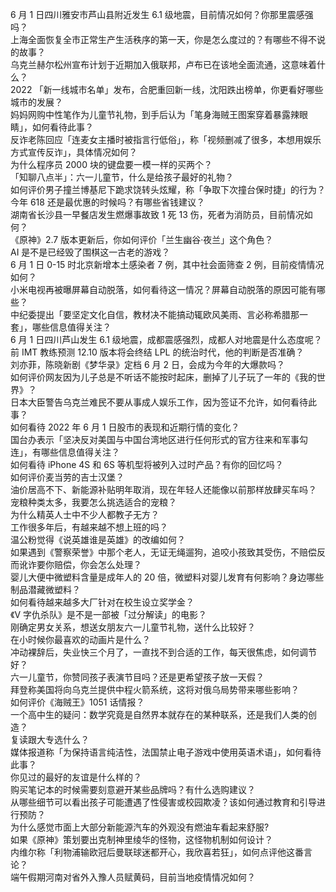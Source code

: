 6 月 1 日四川雅安市芦山县附近发生 6.1 级地震，目前情况如何？你那里震感强吗？  
上海全面恢复全市正常生产生活秩序的第一天，你是怎么度过的？有哪些不得不说的故事？  
乌克兰赫尔松州宣布计划于近期加入俄联邦，卢布已在该地全面流通，这意味着什么？  
2022 「新一线城市名单」发布，合肥重回新一线，沈阳跌出榜单，你更看好哪些城市的发展？  
妈妈网购中性笔作为儿童节礼物，到手后认为「笔身海贼王图案穿着暴露辣眼睛」，如何看待此事？  
反诈老陈回应「连麦女主播时被指言行低俗」，称「视频删减了很多，本想用娱乐方式宣传反诈」，具体情况如何？  
为什么程序员 2000 块的键盘要一模一样的买两个？  
「知聊八点半」：六一儿童节，什么是给孩子最好的礼物？  
如何评价男子撞兰博基尼下跪求饶转头炫耀，称「争取下次撞台保时捷」的行为？  
今年 618 还是最优惠的时候吗？有哪些省钱建议？  
湖南省长沙县一早餐店发生燃爆事故致 1 死 13 伤，死者为消防员，目前情况如何？  
《原神》2.7 版本更新后，你如何评价「兰生幽谷·夜兰」这个角色？  
AI 是不是已经毁了围棋这一古老的游戏？  
6 月 1 日 0-15 时北京新增本土感染者 7 例，其中社会面筛查 2 例，目前疫情情况如何？  
小米电视再被曝屏幕自动脱落，如何看待这一情况？屏幕自动脱落的原因可能有哪些？  
中纪委提出「要坚定文化自信，教材决不能搞动辄欧风美雨、言必称希腊那一套」，哪些信息值得关注？  
6 月 1 日四川芦山发生 6.1 级地震，成都震感强烈，成都人对地震是什么态度呢？  
前 IMT 教练预测 12.10 版本将会终结 LPL 的统治时代，他的判断是否准确？  
刘亦菲，陈晓新剧《梦华录》定档 6 月 2 日，会成为今年的大爆款吗？  
如何评价网友因为儿子总是不听话不能按时起床，删掉了儿子玩了一年的《我的世界》？  
日本大臣警告乌克兰难民不要从事成人娱乐工作，因为签证不允许，如何看待此事？  
如何看待 2022 年 6 月 1 日股市的表现和近期行情的变化？  
国台办表示「坚决反对美国与中国台湾地区进行任何形式的官方往来和军事勾连」，有哪些信息值得关注？  
如何看待 iPhone 4S 和 6S 等机型将被列入过时产品？有你的回忆吗？  
如何评价麦当劳的吉士汉堡？  
油价居高不下、新能源补贴明年取消，现在年轻人还能像以前那样放肆买车吗？  
宠粮种类太多，我要怎么挑选适合的宠粮？  
为什么精英人士中不少人都教子无方？  
工作很多年后，有越来越不想上班的吗？  
温公粉觉得《说英雄谁是英雄》的改编如何？  
如果遇到《警察荣誉》中那个老人，无证无绳遛狗，追咬小孩致其受伤，不赔偿反而讹诈要你赔偿，你会怎么处理？  
婴儿大便中微塑料含量是成年人的 20 倍，微塑料对婴儿发育有何影响？身边哪些制品潜藏微塑料？  
如何看待越来越多大厂针对在校生设立奖学金？  
《V 字仇杀队》是不是一部被「过分解读」的电影？  
刚确定男女关系，想送女朋友六一儿童节礼物，送什么比较好？  
在小时候你最喜欢的动画片是什么？  
冲动裸辞后，失业快三个月了，一直找不到合适的工作，每天很焦虑，如何调节好？  
六一儿童节，你赞同孩子表演节目吗？还是更希望孩子放一天假？  
拜登称美国将向乌克兰提供中程火箭系统，这将对俄乌局势带来哪些影响？  
如何评价《海贼王》1051 话情报？  
一个高中生的疑问：数学究竟是自然界本就存在的某种联系，还是我们人类的创造？  
复读跟大专选什么？  
媒体报道称「为保持语言纯洁性，法国禁止电子游戏中使用英语术语」，如何看待此事？  
你见过的最好的友谊是什么样的？  
购买笔记本的时候需要刻意避开某些品牌吗？有什么选购建议？  
从哪些细节可以看出孩子可能遭遇了性侵害或校园欺凌？该如何通过教育和引导进行预防？  
为什么感觉市面上大部分新能源汽车的外观没有燃油车看起来舒服?  
如果《原神》策划要出克制神里绫华的怪物，这怪物机制如何设计？  
内维尔称「利物浦输欧冠后曼联球迷都开心，我欣喜若狂」，如何点评他这番言论？  
端午假期河南对省外入豫人员赋黄码，目前当地疫情情况如何？  
